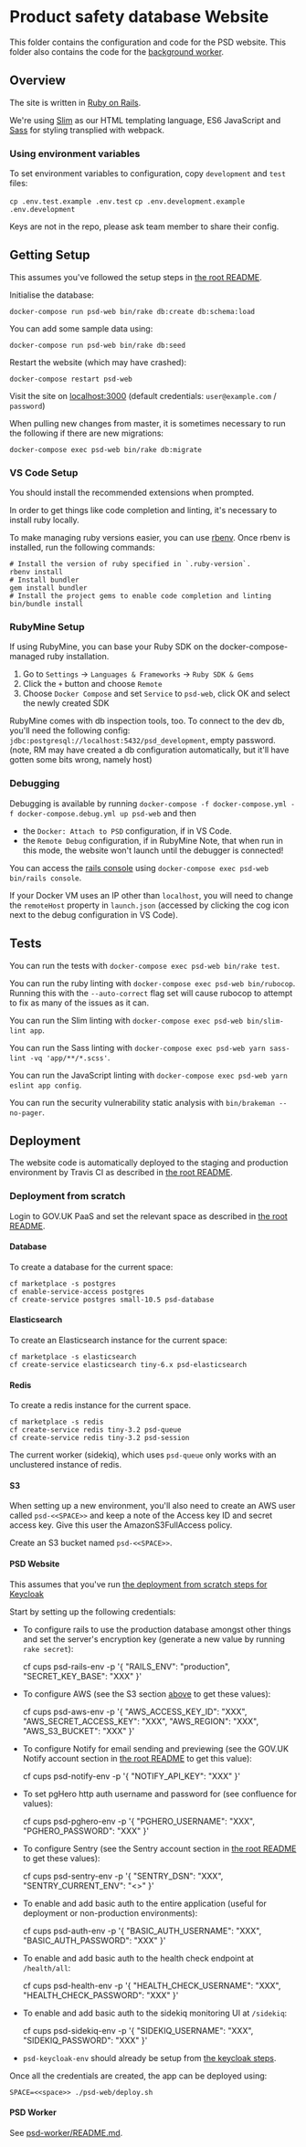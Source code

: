# Product safety database Website

This folder contains the configuration and code for the PSD website.
This folder also contains the code for the [background worker](../psd-worker/README.md).


## Overview

The site is written in [Ruby on Rails](https://rubyonrails.org/).

We're using [Slim](http://slim-lang.com/) as our HTML templating language,
ES6 JavaScript and [Sass](https://sass-lang.com/) for styling transplied with webpack.

### Using environment variables

To set environment variables to configuration, copy `development` and `test` files:

`cp .env.test.example .env.test`
`cp .env.development.example .env.development`

Keys are not in the repo, please ask team member to share their config.

## Getting Setup

This assumes you've followed the setup steps in [the root README](../README.md#getting-setup).

Initialise the database:

    docker-compose run psd-web bin/rake db:create db:schema:load

You can add some sample data using:

    docker-compose run psd-web bin/rake db:seed

Restart the website (which may have crashed):

    docker-compose restart psd-web

Visit the site on [localhost:3000](http://localhost:3000)
(default credentials: `user@example.com` / `password`)

When pulling new changes from master, it is sometimes necessary to run the following
if there are new migrations:

    docker-compose exec psd-web bin/rake db:migrate


### VS Code Setup

You should install the recommended extensions when prompted.

In order to get things like code completion and linting, it's necessary to install ruby locally.

To make managing ruby versions easier, you can use [rbenv](https://github.com/rbenv/rbenv).
Once rbenv is installed, run the following commands:

    # Install the version of ruby specified in `.ruby-version`.
    rbenv install
    # Install bundler
    gem install bundler
    # Install the project gems to enable code completion and linting
    bin/bundle install

### RubyMine Setup

If using RubyMine, you can base your Ruby SDK on the docker-compose-managed ruby installation.
1. Go to `Settings` -> `Languages & Frameworks` -> `Ruby SDK & Gems`
1. Click the `+` button and choose `Remote`
1. Choose `Docker Compose` and set `Service` to `psd-web`, click OK and select the newly created SDK

RubyMine comes with db inspection tools, too. To connect to the dev db, you'll need the following config:
`jdbc:postgresql://localhost:5432/psd_development`, empty password.
(note, RM may have created a db configuration automatically, but it'll have gotten some bits wrong, namely host)

### Debugging

Debugging is available by running `docker-compose -f docker-compose.yml -f docker-compose.debug.yml up psd-web` and then
- the `Docker: Attach to PSD` configuration, if in VS Code.
- the `Remote Debug` configuration, if in RubyMine
Note, that when run in this mode, the website won't launch until the debugger is connected!

You can access the [rails console](https://guides.rubyonrails.org/command_line.html#rails-console) using `docker-compose exec psd-web bin/rails console`.

If your Docker VM uses an IP other than `localhost`, you will need to change the `remoteHost` property in `launch.json` (accessed by clicking the cog icon next to the debug configuration in VS Code).


## Tests

You can run the tests with `docker-compose exec psd-web bin/rake test`.

You can run the ruby linting with `docker-compose exec psd-web bin/rubocop`.
Running this with the `--auto-correct` flag set will cause rubocop to attempt to fix as many of the issues as it can.

You can run the Slim linting with `docker-compose exec psd-web bin/slim-lint app`.

You can run the Sass linting with `docker-compose exec psd-web yarn sass-lint -vq 'app/**/*.scss'`.

You can run the JavaScript linting with `docker-compose exec psd-web yarn eslint app config`.

You can run the security vulnerability static analysis with `bin/brakeman --no-pager`.


## Deployment

The website code is automatically deployed to the staging and production environment by Travis
CI as described in [the root README](../README.md#deployment).


### Deployment from scratch

Login to GOV.UK PaaS and set the relevant space as described in [the root README](../README.md#deployment-from-scratch).

#### Database

To create a database for the current space:

    cf marketplace -s postgres
    cf enable-service-access postgres
    cf create-service postgres small-10.5 psd-database


#### Elasticsearch

To create an Elasticsearch instance for the current space:

    cf marketplace -s elasticsearch
    cf create-service elasticsearch tiny-6.x psd-elasticsearch


#### Redis

To create a redis instance for the current space.

    cf marketplace -s redis
    cf create-service redis tiny-3.2 psd-queue
    cf create-service redis tiny-3.2 psd-session

The current worker (sidekiq), which uses `psd-queue` only works with an unclustered instance of redis.


#### S3

When setting up a new environment, you'll also need to create an AWS user called `psd-<<SPACE>>` and keep a note of the Access key ID and secret access key.
Give this user the AmazonS3FullAccess policy.

Create an S3 bucket named `psd-<<SPACE>>`.


#### PSD Website

This assumes that you've run [the deployment from scratch steps for Keycloak](../keycloak/README.md#deployment-from-scratch)

Start by setting up the following credentials:

* To configure rails to use the production database amongst other things and set the server's encryption key (generate a new value by running `rake secret`):

    cf cups psd-rails-env -p '{
        "RAILS_ENV": "production",
        "SECRET_KEY_BASE": "XXX"
    }'

* To configure AWS (see the S3 section [above](#s3) to get these values):

    cf cups psd-aws-env -p '{
        "AWS_ACCESS_KEY_ID": "XXX",
        "AWS_SECRET_ACCESS_KEY": "XXX",
        "AWS_REGION": "XXX",
        "AWS_S3_BUCKET": "XXX"
    }'

* To configure Notify for email sending and previewing (see the GOV.UK Notify account section in [the root README](../README.md#gov.uk-notify) to get this value):

    cf cups psd-notify-env -p '{
        "NOTIFY_API_KEY": "XXX"
    }'

* To set pgHero http auth username and password for (see confluence for values):

    cf cups psd-pghero-env -p '{
        "PGHERO_USERNAME": "XXX",
        "PGHERO_PASSWORD": "XXX"
    }'

* To configure Sentry (see the Sentry account section in [the root README](../README.md#sentry) to get these values):

    cf cups psd-sentry-env -p '{
        "SENTRY_DSN": "XXX",
        "SENTRY_CURRENT_ENV": "<<SPACE>>"
    }'

* To enable and add basic auth to the entire application (useful for deployment or non-production environments):

    cf cups psd-auth-env -p '{
        "BASIC_AUTH_USERNAME": "XXX",
        "BASIC_AUTH_PASSWORD": "XXX"
    }'

* To enable and add basic auth to the health check endpoint at `/health/all`:

    cf cups psd-health-env -p '{
        "HEALTH_CHECK_USERNAME": "XXX",
        "HEALTH_CHECK_PASSWORD": "XXX"
    }'

* To enable and add basic auth to the sidekiq monitoring UI at `/sidekiq`:

    cf cups psd-sidekiq-env -p '{
        "SIDEKIQ_USERNAME": "XXX",
        "SIDEKIQ_PASSWORD": "XXX"
    }'

* `psd-keycloak-env` should already be setup from [the keycloak steps](../keycloak/README.md#setup-clients).

Once all the credentials are created, the app can be deployed using:

    SPACE=<<space>> ./psd-web/deploy.sh


#### PSD Worker

See [psd-worker/README.md](../psd-worker/README.md#deployment-from-scratch).

#


